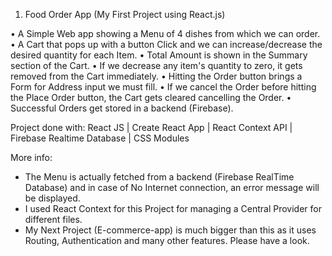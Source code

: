 1.	Food Order App (My First Project using React.js)

• A Simple Web app showing a Menu of 4 dishes from which we can order.
• A Cart that pops up with a button Click and we can increase/decrease the desired quantity for each Item.
• Total Amount is shown in the Summary section of the Cart.
• If we decrease any item's quantity to zero, it gets removed from the Cart immediately.
• Hitting the Order button brings a Form for Address input we must fill.
• If we cancel the Order before hitting the Place Order button, the Cart gets cleared cancelling the Order.
• Successful Orders get stored in a backend (Firebase).

Project done with: React JS | Create React App | React Context API | Firebase Realtime Database | CSS Modules

More info:
- The Menu is actually fetched from a backend (Firebase RealTime Database) and in case of No Internet connection, an error message will be displayed.
- I used React Context for this Project for managing a Central Provider for different files.
- My Next Project (E-commerce-app) is much bigger than this as it uses Routing, Authentication and many other features. Please have a look.
